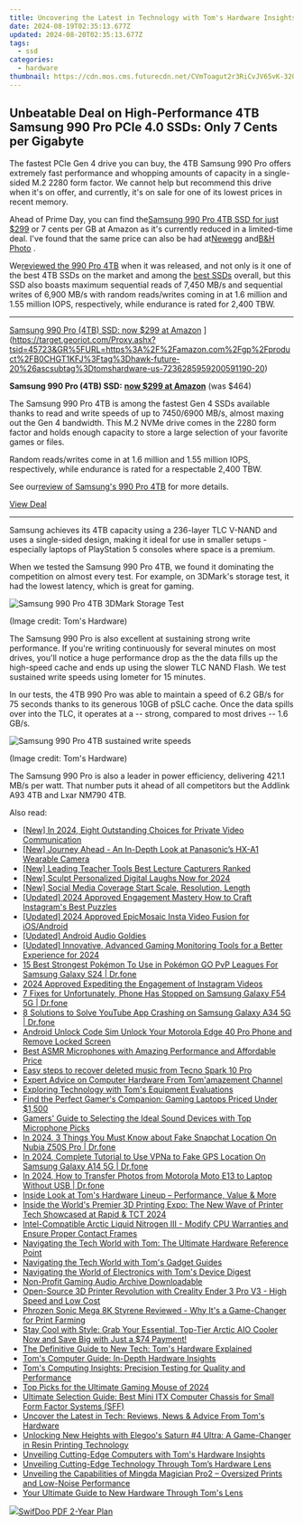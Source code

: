 ```yaml
---
title: Uncovering the Latest in Technology with Tom's Hardware Insights
date: 2024-08-19T02:35:13.677Z
updated: 2024-08-20T02:35:13.677Z
tags:
  - ssd
categories:
  - hardware
thumbnail: https://cdn.mos.cms.futurecdn.net/CVmToagut2r3RiCvJV65vK-320-80.jpg
---
```


## Unbeatable Deal on High-Performance 4TB Samsung 990 Pro PCIe 4.0 SSDs: Only 7 Cents per Gigabyte

The fastest PCIe Gen 4 drive you can buy, the 4TB Samsung 990 Pro offers extremely fast performance and whopping amounts of capacity in a single-sided M.2 2280 form factor. We cannot help but recommend this drive when it's on offer, and currently, it's on sale for one of its lowest prices in recent memory.

 Ahead of Prime Day, you can find the[Samsung 990 Pro 4TB SSD for just $299](https://target.georiot.com/Proxy.ashx?tsid=45723&GR%5FURL=https%3A%2F%2Famazon.com%2Fgp%2Fproduct%2FB0CHGT1KFJ%3Ftag%3Dhawk-future-20%26ascsubtag%3Dtomshardware-us-1370813866019347214-20) or 7 cents per GB at Amazon as it's currently reduced in a limited-time deal. I've found that the same price can also be had at[Newegg](https://shop-links.co/link/?exclusive=1&publisher_slug=itechdaily19598&url=https%3A%2F%2Fclick.linksynergy.com%2Fdeeplink%3Fid%3DkXQk6%252AivFEQ%26mid%3D44583%26u1%3Dtomshardware-us-2408196045393529051%26murl%3Dhttps%253A%252F%252Fwww.newegg.com%252Fsamsung-4tb-990-pro%252Fp%252FN82E16820147879) and[B&H Photo](https://www.bhphotovideo.com/c/product/1787633-REG/samsung%5Fmz%5Fv9p4t0b%5Fam%5F4tb%5Fnon%5Fhs%5F990.html?BI=20811&KBID=16572&SID=tomshardware-us-7785404766698783307) .

 We[reviewed the 990 Pro 4TB](https://tools.techidaily.com) when it was released, and not only is it one of the best 4TB SSDs on the market and among the [best SSDs](https://tools.techidaily.com) overall, but this SSD also boasts maximum sequential reads of 7,450 MB/s and sequential writes of 6,900 MB/s with random reads/writes coming in at 1.6 million and 1.55 million IOPS, respectively, while endurance is rated for 2,400 TBW.

---

[Samsung 990 Pro (4TB) SSD: now $299 at Amazon](https://cdn.mos.cms.futurecdn.net/thvD5sSNzsennk4yJRnw33-200-100.jpg "Samsung 990 Pro (4TB) SSD: now $299 at Amazon") ](https://target.georiot.com/Proxy.ashx?tsid=45723&GR%5FURL=https%3A%2F%2Famazon.com%2Fgp%2Fproduct%2FB0CHGT1KFJ%3Ftag%3Dhawk-future-20%26ascsubtag%3Dtomshardware-us-7236285959200591190-20)

**Samsung 990 Pro (4TB) SSD:** [**now $299 at Amazon**](https://target.georiot.com/Proxy.ashx?tsid=45723&GR%5FURL=https%3A%2F%2Famazon.com%2Fgp%2Fproduct%2FB0CHGT1KFJ%3Ftag%3Dhawk-future-20%26ascsubtag%3Dtomshardware-us-4410362926248241413-20) (was $464)  
  
 The Samsung 990 Pro 4TB is among the fastest Gen 4 SSDs available thanks to read and write speeds of up to 7450/6900 MB/s, almost maxing out the Gen 4 bandwidth. This M.2 NVMe drive comes in the 2280 form factor and holds enough capacity to store a large selection of your favorite games or files.

 Random reads/writes come in at 1.6 million and 1.55 million IOPS, respectively, while endurance is rated for a respectable 2,400 TBW.

 See our[review of Samsung's 990 Pro 4TB](https://tools.techidaily.com) for more details.

[View Deal](https://target.georiot.com/Proxy.ashx?tsid=45723&GR%5FURL=https%3A%2F%2Famazon.com%2Fgp%2Fproduct%2FB0CHGT1KFJ%3Ftag%3Dhawk-future-20%26ascsubtag%3Dtomshardware-us-7236285959200591190-20)

---

 Samsung achieves its 4TB capacity using a 236-layer TLC V-NAND and uses a single-sided design, making it ideal for use in smaller setups - especially laptops of PlayStation 5 consoles where space is a premium.

 When we tested the Samsung 990 Pro 4TB, we found it dominating the competition on almost every test. For example, on 3DMark's storage test, it had the lowest latency, which is great for gaming.

![Samsung 990 Pro 4TB 3DMark Storage Test](https://cdn.mos.cms.futurecdn.net/ymt48DJK3XqVU54y7qDZW7-320-80.png)

 (Image credit: Tom's Hardware)

 The Samsung 990 Pro is also excellent at sustaining strong write performance. If you're writing continuously for several minutes on most drives, you'll notice a huge performance drop as the the data fills up the high-speed cache and ends up using the slower TLC NAND Flash. We test sustained write speeds using Iometer for 15 minutes.

 In our tests, the 4TB 990 Pro was able to maintain a speed of 6.2 GB/s for 75 seconds thanks to its generous 10GB of pSLC cache. Once the data spills over into the TLC, it operates at a -- strong, compared to most drives -- 1.6 GB/s.

![Samsung 990 Pro 4TB sustained write speeds](https://cdn.mos.cms.futurecdn.net/Drp6GJE8SdR75RJjnA4Hgk-320-80.png)

 (Image credit: Tom's Hardware)

 The Samsung 990 Pro is also a leader in power efficiency, delivering 421.1 MB/s per watt. That number puts it ahead of all competitors but the Addlink A93 4TB and Lxar NM790 4TB.

<ins class="adsbygoogle"
     style="display:block"
     data-ad-format="autorelaxed"
     data-ad-client="ca-pub-7571918770474297"
     data-ad-slot="1223367746"></ins>



<ins class="adsbygoogle"
     style="display:block"
     data-ad-client="ca-pub-7571918770474297"
     data-ad-slot="8358498916"
     data-ad-format="auto"
     data-full-width-responsive="true"></ins>

<span class="atpl-alsoreadstyle">Also read:</span>
<div><ul>
<li><a href="https://digital-screen-recording.techidaily.com/new-in-2024-eight-outstanding-choices-for-private-video-communication/"><u>[New] In 2024, Eight Outstanding Choices for Private Video Communication</u></a></li>
<li><a href="https://extra-skills.techidaily.com/new-journey-ahead-an-in-depth-look-at-panasonics-hx-a1-wearable-camera/"><u>[New] Journey Ahead - An In-Depth Look at Panasonic’s HX-A1 Wearable Camera</u></a></li>
<li><a href="https://screen-video-capture.techidaily.com/new-leading-teacher-tools-best-lecture-capturers-ranked/"><u>[New] Leading Teacher Tools  Best Lecture Capturers Ranked</u></a></li>
<li><a href="https://vp-tips.techidaily.com/new-sculpt-personalized-digital-laughs-now-for-2024/"><u>[New] Sculpt Personalized Digital Laughs Now for 2024</u></a></li>
<li><a href="https://facebook-video-recording.techidaily.com/new-social-media-coverage-start-scale-resolution-length/"><u>[New] Social Media Coverage Start  Scale, Resolution, Length</u></a></li>
<li><a href="https://instagram-video-files.techidaily.com/updated-2024-approved-engagement-mastery-how-to-craft-instagrams-best-puzzles/"><u>[Updated] 2024 Approved  Engagement Mastery  How to Craft Instagram's Best Puzzles</u></a></li>
<li><a href="https://instagram-clips.techidaily.com/updated-2024-approved-epicmosaic-insta-video-fusion-for-iosandroid/"><u>[Updated] 2024 Approved  EpicMosaic  Insta Video Fusion for iOS/Android</u></a></li>
<li><a href="https://extra-hints.techidaily.com/updated-android-audio-goldies/"><u>[Updated] Android Audio Goldies</u></a></li>
<li><a href="https://screen-sharing-recording.techidaily.com/updated-innovative-advanced-gaming-monitoring-tools-for-a-better-experience-for-2024/"><u>[Updated] Innovative, Advanced Gaming Monitoring Tools for a Better Experience for 2024</u></a></li>
<li><a href="https://android-pokemon-go.techidaily.com/15-best-strongest-pokemon-to-use-in-pokemon-go-pvp-leagues-for-samsung-galaxy-s24-drfone-by-drfone-virtual-android/"><u>15 Best Strongest Pokémon To Use in Pokémon GO PvP Leagues For Samsung Galaxy S24 | Dr.fone</u></a></li>
<li><a href="https://instagram-videos.techidaily.com/2024-approved-expediting-the-engagement-of-instagram-videos/"><u>2024 Approved  Expediting the Engagement of Instagram Videos</u></a></li>
<li><a href="https://howto.techidaily.com/7-fixes-for-unfortunately-phone-has-stopped-on-samsung-galaxy-f54-5g-drfone-by-drfone-fix-android-problems-fix-android-problems/"><u>7 Fixes for Unfortunately, Phone Has Stopped on Samsung Galaxy F54 5G | Dr.fone</u></a></li>
<li><a href="https://howto.techidaily.com/8-solutions-to-solve-youtube-app-crashing-on-samsung-galaxy-a34-5g-drfone-by-drfone-fix-android-problems-fix-android-problems/"><u>8 Solutions to Solve YouTube App Crashing on Samsung Galaxy A34 5G | Dr.fone</u></a></li>
<li><a href="https://sim-unlock.techidaily.com/android-unlock-code-sim-unlock-your-motorola-edge-40-pro-phone-and-remove-locked-screen-by-drfone-android/"><u>Android Unlock Code Sim Unlock Your Motorola Edge 40 Pro Phone and Remove Locked Screen</u></a></li>
<li><a href="https://extra-hints.techidaily.com/best-asmr-microphones-with-amazing-performance-and-affordable-price/"><u>Best ASMR Microphones with Amazing Performance and Affordable Price</u></a></li>
<li><a href="https://phone-solutions.techidaily.com/easy-steps-to-recover-deleted-music-from-tecno-spark-10-pro-by-fonelab-android-recover-music/"><u>Easy steps to recover deleted music from Tecno Spark 10 Pro</u></a></li>
<li><a href="https://hardware-tips.techidaily.com/expert-advice-on-computer-hardware-from-tomamazement-channel/"><u>Expert Advice on Computer Hardware From Tom'amazement Channel</u></a></li>
<li><a href="https://hardware-tips.techidaily.com/exploring-technology-with-toms-equipment-evaluations/"><u>Exploring Technology with Tom's Equipment Evaluations</u></a></li>
<li><a href="https://hardware-tips.techidaily.com/find-the-perfect-gamers-companion-gaming-laptops-priced-under-1500/"><u>Find the Perfect Gamer's Companion: Gaming Laptops Priced Under $1,500</u></a></li>
<li><a href="https://hardware-tips.techidaily.com/gamers-guide-to-selecting-the-ideal-sound-devices-with-top-microphone-picks/"><u>Gamers' Guide to Selecting the Ideal Sound Devices with Top Microphone Picks</u></a></li>
<li><a href="https://location-social.techidaily.com/in-2024-3-things-you-must-know-about-fake-snapchat-location-on-nubia-z50s-pro-drfone-by-drfone-virtual-android/"><u>In 2024, 3 Things You Must Know about Fake Snapchat Location On Nubia Z50S Pro | Dr.fone</u></a></li>
<li><a href="https://review-topics.techidaily.com/in-2024-complete-tutorial-to-use-vpna-to-fake-gps-location-on-samsung-galaxy-a14-5g-drfone-by-drfone-virtual-android/"><u>In 2024, Complete Tutorial to Use VPNa to Fake GPS Location On Samsung Galaxy A14 5G | Dr.fone</u></a></li>
<li><a href="https://android-transfer.techidaily.com/in-2024-how-to-transfer-photos-from-motorola-moto-e13-to-laptop-without-usb-drfone-by-drfone-transfer-from-android-transfer-from-android/"><u>In 2024, How to Transfer Photos from Motorola Moto E13 to Laptop Without USB | Dr.fone</u></a></li>
<li><a href="https://hardware-tips.techidaily.com/inside-look-at-toms-hardware-lineup-performance-value-and-more/"><u>Inside Look at Tom's Hardware Lineup – Performance, Value & More</u></a></li>
<li><a href="https://hardware-tips.techidaily.com/inside-the-worlds-premier-3d-printing-expo-the-new-wave-of-printer-tech-showcased-at-rapid-and-tct-2024/"><u>Inside the World's Premier 3D Printing Expo: The New Wave of Printer Tech Showcased at Rapid & TCT 2024</u></a></li>
<li><a href="https://hardware-tips.techidaily.com/intel-compatible-arctic-liquid-nitrogen-iii-modify-cpu-warranties-and-ensure-proper-contact-frames/"><u>Intel-Compatible Arctic Liquid Nitrogen III - Modify CPU Warranties and Ensure Proper Contact Frames</u></a></li>
<li><a href="https://hardware-tips.techidaily.com/navigating-the-tech-world-with-tom-the-ultimate-hardware-reference-point/"><u>Navigating the Tech World with Tom: The Ultimate Hardware Reference Point</u></a></li>
<li><a href="https://hardware-tips.techidaily.com/navigating-the-tech-world-with-toms-gadget-guides/"><u>Navigating the Tech World with Tom's Gadget Guides</u></a></li>
<li><a href="https://hardware-tips.techidaily.com/navigating-the-world-of-electronics-with-toms-device-digest/"><u>Navigating the World of Electronics with Tom's Device Digest</u></a></li>
<li><a href="https://extra-information.techidaily.com/non-profit-gaming-audio-archive-downloadable/"><u>Non-Profit Gaming Audio Archive  Downloadable</u></a></li>
<li><a href="https://hardware-tips.techidaily.com/open-source-3d-printer-revolution-with-creality-ender-3-pro-v3-high-speed-and-low-cost/"><u>Open-Source 3D Printer Revolution with Creality Ender 3 Pro V3 - High Speed and Low Cost</u></a></li>
<li><a href="https://hardware-tips.techidaily.com/phrozen-sonic-mega-8k-styrene-reviewed-why-its-a-game-changer-for-print-farming/"><u>Phrozen Sonic Mega 8K Styrene Reviewed - Why It's a Game-Changer for Print Farming</u></a></li>
<li><a href="https://hardware-tips.techidaily.com/stay-cool-with-style-grab-your-essential-top-tier-arctic-aio-cooler-now-and-save-big-with-just-a-74-payment/"><u>Stay Cool with Style: Grab Your Essential, Top-Tier Arctic AIO Cooler Now and Save Big with Just a $74 Payment!</u></a></li>
<li><a href="https://hardware-tips.techidaily.com/the-definitive-guide-to-new-tech-toms-hardware-explained/"><u>The Definitive Guide to New Tech: Tom's Hardware Explained</u></a></li>
<li><a href="https://hardware-tips.techidaily.com/toms-computer-guide-in-depth-hardware-insights/"><u>Tom's Computer Guide: In-Depth Hardware Insights</u></a></li>
<li><a href="https://hardware-tips.techidaily.com/toms-computing-insights-precision-testing-for-quality-and-performance/"><u>Tom's Computing Insights: Precision Testing for Quality and Performance</u></a></li>
<li><a href="https://hardware-tips.techidaily.com/top-picks-for-the-ultimate-gaming-mouse-of-2024/"><u>Top Picks for the Ultimate Gaming Mouse of 2024</u></a></li>
<li><a href="https://hardware-tips.techidaily.com/ultimate-selection-guide-best-mini-itx-computer-chassis-for-small-form-factor-systems-sff/"><u>Ultimate Selection Guide: Best Mini ITX Computer Chassis for Small Form Factor Systems (SFF)</u></a></li>
<li><a href="https://hardware-tips.techidaily.com/uncover-the-latest-in-tech-reviews-news-and-advice-from-toms-hardware/"><u>Uncover the Latest in Tech: Reviews, News & Advice From Tom's Hardware</u></a></li>
<li><a href="https://hardware-tips.techidaily.com/unlocking-new-heights-with-elegoos-saturn-4-ultra-a-game-changer-in-resin-printing-technology/"><u>Unlocking New Heights with Elegoo's Saturn #4 Ultra: A Game-Changer in Resin Printing Technology</u></a></li>
<li><a href="https://hardware-tips.techidaily.com/unveiling-cutting-edge-computers-with-toms-hardware-insights/"><u>Unveiling Cutting-Edge Computers with Tom's Hardware Insights</u></a></li>
<li><a href="https://hardware-tips.techidaily.com/unveiling-cutting-edge-technology-through-toms-hardware-lens/"><u>Unveiling Cutting-Edge Technology Through Tom’s Hardware Lens</u></a></li>
<li><a href="https://hardware-tips.techidaily.com/unveiling-the-capabilities-of-mingda-magician-pro2-oversized-prints-and-low-noise-performance/"><u>Unveiling the Capabilities of Mingda Magician Pro2 – Oversized Prints and Low-Noise Performance</u></a></li>
<li><a href="https://hardware-tips.techidaily.com/your-ultimate-guide-to-new-hardware-through-toms-lens/"><u>Your Ultimate Guide to New Hardware Through Tom's Lens</u></a></li>
</ul></div>

<!-- affiliate ads begin -->
<a href="https://purchase.swifdoo.com/order/checkout.php?PRODS=40002580&QTY=1&AFFILIATE=108875&CART=1"><img src="https://secure.avangate.com/images/merchant/8b932759a5a04ddb34bf79e3f9072e4b/products/3_Product%20box%20white-1024x1024.png" border="0">SwifDoo PDF 2-Year Plan</a>
<!-- affiliate ads end -->